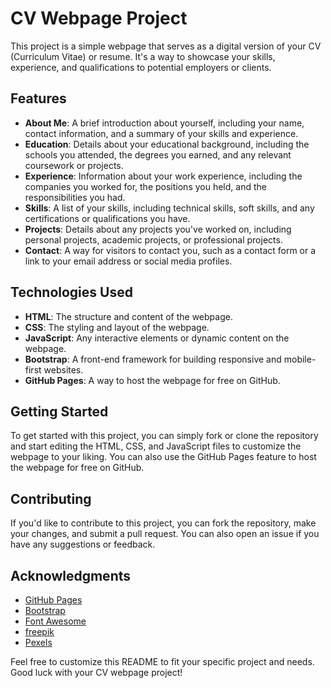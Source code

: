# CV Webpage Project

This project is a simple webpage that serves as a digital version of your CV (Curriculum Vitae) or resume. It's a way to showcase your skills, experience, and qualifications to potential employers or clients.

## Features

- **About Me**: A brief introduction about yourself, including your name, contact information, and a summary of your skills and experience.
- **Education**: Details about your educational background, including the schools you attended, the degrees you earned, and any relevant coursework or projects.
- **Experience**: Information about your work experience, including the companies you worked for, the positions you held, and the responsibilities you had.
- **Skills**: A list of your skills, including technical skills, soft skills, and any certifications or qualifications you have.
- **Projects**: Details about any projects you've worked on, including personal projects, academic projects, or professional projects.
- **Contact**: A way for visitors to contact you, such as a contact form or a link to your email address or social media profiles.

## Technologies Used

- **HTML**: The structure and content of the webpage.
- **CSS**: The styling and layout of the webpage.
- **JavaScript**: Any interactive elements or dynamic content on the webpage.
- **Bootstrap**: A front-end framework for building responsive and mobile-first websites.
- **GitHub Pages**: A way to host the webpage for free on GitHub.

## Getting Started

To get started with this project, you can simply fork or clone the repository and start editing the HTML, CSS, and JavaScript files to customize the webpage to your liking. You can also use the GitHub Pages feature to host the webpage for free on GitHub.

## Contributing

If you'd like to contribute to this project, you can fork the repository, make your changes, and submit a pull request. You can also open an issue if you have any suggestions or feedback.

## Acknowledgments

- [GitHub Pages](https://pages.github.com/)
- [Bootstrap](https://getbootstrap.com/)
- [Font Awesome](https://googlefonts.com/)
- [freepik](https://freepik.com/)
- [Pexels](https://www.pexels.com/)

Feel free to customize this README to fit your specific project and needs. Good luck with your CV webpage project!
